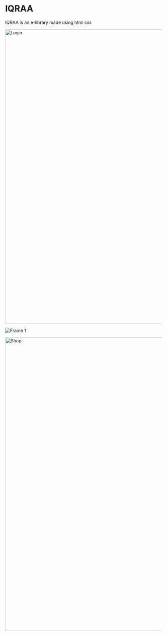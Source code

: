 # IQRAA
IQRAA is an e-library made using html css


<img width="947" alt="Login" src="https://user-images.githubusercontent.com/108191553/191589669-9934da7d-18ff-4319-a2a4-77af8708c224.png">

![Frame 1](https://user-images.githubusercontent.com/108191553/191589643-0b12a5d8-088a-49f4-a468-eada75c024c0.png)


<img width="945" alt="Shop" src="https://user-images.githubusercontent.com/108191553/191589690-d2e1dc81-5446-4317-9b85-9c573009c41b.png">
